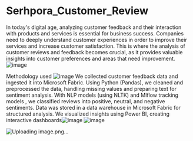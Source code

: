 # Serhpora_Customer_Review
In today's digital age, analyzing customer feedback and their interaction with products and services is essential for business success. Companies need to deeply understand customer experiences in order to improve their services and increase customer satisfaction. This is where the analysis of customer reviews and feedback becomes crucial, as it provides valuable insights into customer preferences and areas that need improvement.
![image](https://github.com/user-attachments/assets/d84ecb8f-5c4c-4b1d-8140-68bdf61f104b)

Methodology used
![image](https://github.com/user-attachments/assets/14bc5f4b-7031-433f-b43b-f3c6913e4a4e)
We collected customer feedback data and ingested it into Microsoft Fabric. Using Python (Pandas), we cleaned and preprocessed the data, handling missing values and preparing text for sentiment analysis. With NLP models (using NLTK) and Mlflow tracking models , we classified reviews into positive, neutral, and negative sentiments. Data was stored in a data warehouse in Microsoft Fabric for structured analysis. We visualized insights using Power BI, creating interactive dashboards![image](https://github.com/user-attachments/assets/ad5aabf6-b28e-4dee-8c15-2a04c5757a40)
![image](https://github.com/user-attachments/assets/ce46a689-f9b5-43e0-8ae2-e2e65eeb265b)


![Uploading image.png…]()
